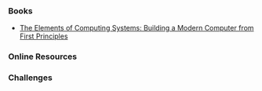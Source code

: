 ### Books
* [The Elements of Computing Systems: Building a Modern Computer from First Principles](http://www.amazon.com/The-Elements-Computing-Systems-Principles/dp/0262640686)

### Online Resources

### Challenges
